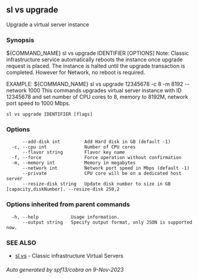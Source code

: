 ## sl vs upgrade

Upgrade a virtual server instance

### Synopsis

${COMMAND_NAME} sl vs upgrade IDENTIFIER [OPTIONS]
	Note: Classic infrastructure service automatically reboots the instance once upgrade request is
  	placed. The instance is halted until the upgrade transaction is completed.
  	However for Network, no reboot is required.

EXAMPLE:
   ${COMMAND_NAME} sl vs upgrade 12345678 -c 8 -m 8192 --network 1000
   This commands upgrades virtual server instance with ID 12345678 and set number of CPU cores to 8, memory to 8192M, network port speed to 1000 Mbps.

```
sl vs upgrade IDENTIFIER [flags]
```

### Options

```
      --add-disk int         Add Hard disk in GB (default -1)
  -c, --cpu int              Number of CPU cores
      --flavor string        Flavor key name
  -f, --force                Force operation without confirmation
  -m, --memory int           Memory in megabytes
      --network int          Network port speed in Mbps (default -1)
      --private              CPU core will be on a dedicated host server
      --resize-disk string   Update disk number to size in GB [capacity,diskNumber]. --resize-disk 250,2
```

### Options inherited from parent commands

```
  -h, --help            Usage information.
      --output string   Specify output format, only JSON is supported now.
```

### SEE ALSO

* [sl vs](sl_vs.md)	 - Classic infrastructure Virtual Servers

###### Auto generated by spf13/cobra on 9-Nov-2023
